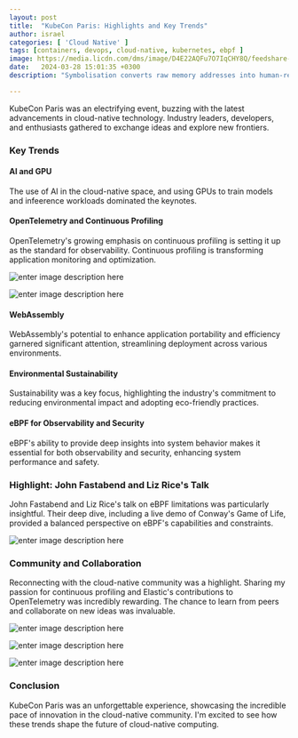 ```yaml
---
layout: post
title:  "KubeCon Paris: Highlights and Key Trends"
author: israel
categories: [ 'Cloud Native' ]
tags: [containers, devops, cloud-native, kubernetes, ebpf ]
image: https://media.licdn.com/dms/image/D4E22AQFu7O7IqCHY8Q/feedshare-shrink_2048_1536/0/1711489960450?e=1724889600&v=beta&t=2eE1XQ6xwM63jJchX8sYNWaQ77J9KVHJoCfNqPxH8CQ 
date:   2024-03-28 15:01:35 +0300
description: "Symbolisation converts raw memory addresses into human-readable symbols. The roles of DWARF and ELF in the symbolisation process is explored." 

---
```


KubeCon Paris was an electrifying event, buzzing with the latest advancements in cloud-native technology. Industry leaders, developers, and enthusiasts gathered to exchange ideas and explore new frontiers.

### Key Trends

#### AI and GPU 

The use of AI in the cloud-native space, and using GPUs to train models and infeerence workloads dominated the keynotes. 

#### OpenTelemetry and Continuous Profiling

OpenTelemetry's growing emphasis on continuous profiling is setting it up as the standard for observability. Continuous profiling is transforming application monitoring and optimization.

![enter image description here](https://media.licdn.com/dms/image/D4E22AQGxPu8MqtIxiQ/feedshare-shrink_2048_1536/0/1711364186230?e=1724889600&v=beta&t=I2Y0XPcq3ha9XdLrj8Fo6d9-zs3nVjagcqcm5CiJgec)

![enter image description here](https://media.licdn.com/dms/image/D4E22AQEC1N3ZEGfRxw/feedshare-shrink_2048_1536/0/1711364177834?e=1724889600&v=beta&t=Qd80h40g6aC77A2MAMsWNbBhUECB0Uz76Pf0a9R08K0)

####  WebAssembly

WebAssembly's potential to enhance application portability and efficiency garnered significant attention, streamlining deployment across various environments.

#### Environmental Sustainability

Sustainability was a key focus, highlighting the industry's commitment to reducing environmental impact and adopting eco-friendly practices.

#### eBPF for Observability and Security

eBPF's ability to provide deep insights into system behavior makes it essential for both observability and security, enhancing system performance and safety.

### Highlight: John Fastabend and Liz Rice's Talk

John Fastabend and Liz Rice's talk on eBPF limitations was particularly insightful. Their deep dive, including a live demo of Conway's Game of Life, provided a balanced perspective on eBPF's capabilities and constraints.

![enter image description here](https://media.licdn.com/dms/image/D4E22AQHorkPzLeacuw/feedshare-shrink_2048_1536/0/1711489957314?e=1724889600&v=beta&t=RbYuZCGF0A_HtR9WDCzI6--h6WSmlyj_ECYfJ9fKPkw)

### Community and Collaboration

Reconnecting with the cloud-native community was a highlight. Sharing my passion for continuous profiling and Elastic's contributions to OpenTelemetry was incredibly rewarding. The chance to learn from peers and collaborate on new ideas was invaluable.

![enter image description here](https://media.licdn.com/dms/image/D4E22AQG8aA4p0ZXABQ/feedshare-shrink_2048_1536/0/1711364179839?e=1724889600&v=beta&t=at3fqPeyFJjTDKhrAgLcYOwobwuioS9AKLB1zrHR4Oc)

![enter image description here](https://media.licdn.com/dms/image/D4E22AQEO03Gw5M6tUA/feedshare-shrink_800/0/1711364186496?e=1724889600&v=beta&t=DJoTcKjYzQeg5conMlwbN1pOrpGGbX3jaMQWuzxpfbU)

![enter image description here](https://media.licdn.com/dms/image/D4E22AQEuMLRB4xNn3g/feedshare-shrink_1280/0/1711364177895?e=1724889600&v=beta&t=6CLbaBFwyyQzLHLCE1oHnE0wDUPhKcKcv8rOnb529AI)


### Conclusion

KubeCon Paris was an unforgettable experience, showcasing the incredible pace of innovation in the cloud-native community. I'm excited to see how these trends shape the future of cloud-native computing.